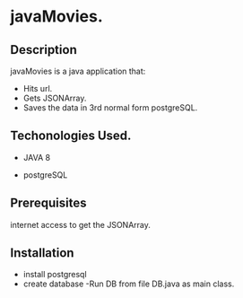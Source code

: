 # javaMovies.

## Description
javaMovies is a java application that:

 - Hits url.
 - Gets JSONArray.
 - Saves the data in 3rd normal form postgreSQL.

## Techonologies Used.

- JAVA 8

- postgreSQL

## Prerequisites

internet access to get the JSONArray.

## Installation 

- install postgresql 
- create database
-Run DB from file DB.java as main class.




